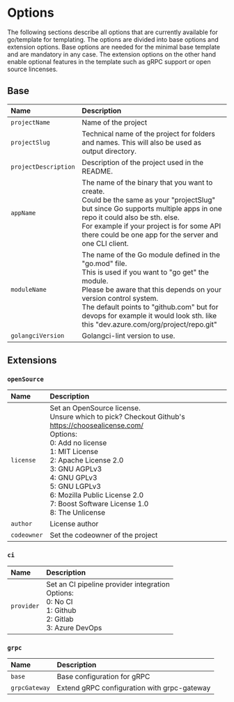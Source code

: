 <!-- Code generated by options2md. DO NOT EDIT. -->
# Options

The following sections describe all options that are currently available for go/template for templating.
The options are divided into base options and extension options.
Base options are needed for the minimal base template and are mandatory in any case.
The extension options on the other hand enable optional features in the template such as gRPC support or open source lincenses.

## Base

| Name | Description |
| :--- | :---------- |
| `projectName` | Name of the project |
| `projectSlug` | Technical name of the project for folders and names. This will also be used as output directory. |
| `projectDescription` | Description of the project used in the README. |
| `appName` | The name of the binary that you want to create.<br>Could be the same as your "projectSlug" but since Go supports multiple apps in one repo it could also be sth. else.<br>For example if your project is for some API there could be one app for the server and one CLI client. |
| `moduleName` | The name of the Go module defined in the "go.mod" file.<br>This is used if you want to "go get" the module.<br>Please be aware that this depends on your version control system.<br>The default points to "github.com" but for devops for example it would look sth. like this "dev.azure.com/org/project/repo.git" |
| `golangciVersion` | Golangci-lint version to use. |

## Extensions

### `openSource`

| Name | Description |
| :--- | :---------- |
| `license` | Set an OpenSource license.<br>Unsure which to pick? Checkout Github's https://choosealicense.com/<br>Options:<br>	0: Add no license<br>	1: MIT License<br>	2: Apache License 2.0<br>	3: GNU AGPLv3<br>	4: GNU GPLv3<br>	5: GNU LGPLv3<br>	6: Mozilla Public License 2.0<br>	7: Boost Software License 1.0<br>	8: The Unlicense |
| `author` | License author |
| `codeowner` | Set the codeowner of the project |

### `ci`

| Name | Description |
| :--- | :---------- |
| `provider` | Set an CI pipeline provider integration<br>			Options:<br>			0: No CI<br>			1: Github<br>			2: Gitlab<br>			3: Azure DevOps |

### `grpc`

| Name | Description |
| :--- | :---------- |
| `base` | Base configuration for gRPC |
| `grpcGateway` | Extend gRPC configuration with grpc-gateway |
